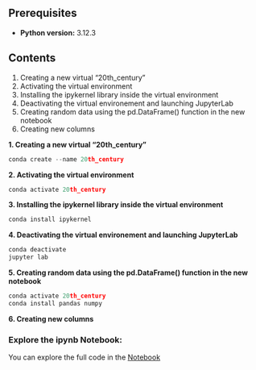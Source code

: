 ## Prerequisites
- **Python version:** 3.12.3
  
## Contents 
1. Creating a new virtual “20th_century”
2. Activating the virtual environment
3. Installing the ipykernel library inside the virtual environment
4. Deactivating the virtual environement and launching JupyterLab
5. Creating random data using the pd.DataFrame() function in the new notebook
6. Creating new columns

**1. Creating a new virtual “20th_century”**
   
   ```python
conda create --name 20th_century
   ```
**2. Activating the virtual environment**
```python 
conda activate 20th_century
```
**3. Installing the ipykernel library inside the virtual environment**
```python 
conda install ipykernel
```

**4.  Deactivating the virtual environement and launching JupyterLab**
```python 
conda deactivate
jupyter lab
```
**5. Creating random data using the pd.DataFrame() function in the new notebook**
```python 
conda activate 20th_century
conda install pandas numpy
```
**6.  Creating new columns**
### Explore the ipynb Notebook:
You can explore the full code in the [Notebook](./Task3.ipynb)
